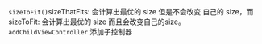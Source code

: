 `sizeToFit()`sizeThatFits: 会计算出最优的 size 但是不会改变 自己的 size，而 sizeToFit: 会计算出最优的 size 而且会改变自己的size。
`addChildViewController` 添加子控制器


